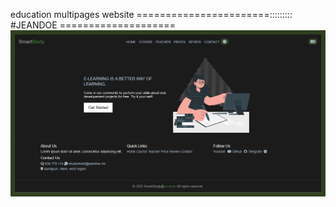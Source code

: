 education multipages website =======================::::::::: #JEANDOE ====================
![This image is home this amazzing projet](https://github.com/mrvin100/education-multipages-website/blob/726dfe3c6f224385a44f5e0c4478a8e1281fb85e/screenshoots/large-dark.png)
